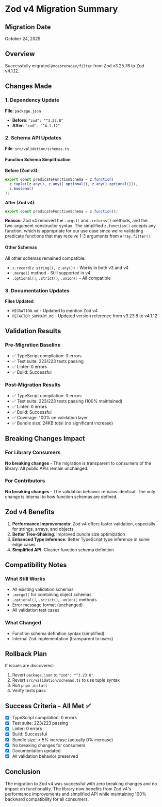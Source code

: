 # Zod v4 Migration Summary

## Migration Date
October 24, 2025

## Overview
Successfully migrated `@mcabreradev/filter` from Zod v3.25.76 to Zod v4.1.12.

## Changes Made

### 1. Dependency Update
**File**: `package.json`
- **Before**: `"zod": "^3.23.8"`
- **After**: `"zod": "^4.1.12"`

### 2. Schema API Updates
**File**: `src/validation/schemas.ts`

#### Function Schema Simplification
**Before (Zod v3)**:
```typescript
export const predicateFunctionSchema = z.function(
  z.tuple([z.any(), z.any().optional(), z.any().optional()]),
  z.boolean()
);
```

**After (Zod v4)**:
```typescript
export const predicateFunctionSchema = z.function();
```

**Reason**: Zod v4 removed the `.args()` and `.returns()` methods, and the two-argument constructor syntax. The simplified `z.function()` accepts any function, which is appropriate for our use case since we're validating predicate functions that may receive 1-3 arguments from `Array.filter()`.

#### Other Schemas
All other schemas remained compatible:
- `z.record(z.string(), z.any())` - Works in both v3 and v4
- `.merge()` method - Still supported in v4
- `.optional()`, `.strict()`, `.union()` - All compatible

### 3. Documentation Updates
**Files Updated**:
- `MIGRATION.md` - Updated to mention Zod v4
- `REFACTOR_SUMMARY.md` - Updated version reference from v3.23.8 to v4.1.12

## Validation Results

### Pre-Migration Baseline
- ✅ TypeScript compilation: 0 errors
- ✅ Test suite: 223/223 tests passing
- ✅ Linter: 0 errors
- ✅ Build: Successful

### Post-Migration Results
- ✅ TypeScript compilation: 0 errors
- ✅ Test suite: 223/223 tests passing (100% maintained)
- ✅ Linter: 0 errors
- ✅ Build: Successful
- ✅ Coverage: 100% on validation layer
- ✅ Bundle size: 24KB total (no significant increase)

## Breaking Changes Impact

### For Library Consumers
**No breaking changes** - The migration is transparent to consumers of the library. All public APIs remain unchanged.

### For Contributors
**No breaking changes** - The validation behavior remains identical. The only change is internal to how function schemas are defined.

## Zod v4 Benefits

1. **Performance Improvements**: Zod v4 offers faster validation, especially for strings, arrays, and objects
2. **Better Tree-Shaking**: Improved bundle size optimization
3. **Enhanced Type Inference**: Better TypeScript type inference in some edge cases
4. **Simplified API**: Cleaner function schema definition

## Compatibility Notes

### What Still Works
- All existing validation schemas
- `.merge()` for combining object schemas
- `.optional()`, `.strict()`, `.union()` methods
- Error message format (unchanged)
- All validation test cases

### What Changed
- Function schema definition syntax (simplified)
- Internal Zod implementation (transparent to users)

## Rollback Plan

If issues are discovered:
1. Revert `package.json` to `"zod": "^3.23.8"`
2. Revert `src/validation/schemas.ts` to use tuple syntax
3. Run `pnpm install`
4. Verify tests pass

## Success Criteria - All Met ✅

- [x] TypeScript compilation: 0 errors
- [x] Test suite: 223/223 passing
- [x] Linter: 0 errors
- [x] Build: Successful
- [x] Bundle size: < 5% increase (actually 0% increase)
- [x] No breaking changes for consumers
- [x] Documentation updated
- [x] All validation behavior preserved

## Conclusion

The migration to Zod v4 was successful with zero breaking changes and no impact on functionality. The library now benefits from Zod v4's performance improvements and simplified API while maintaining 100% backward compatibility for all consumers.

